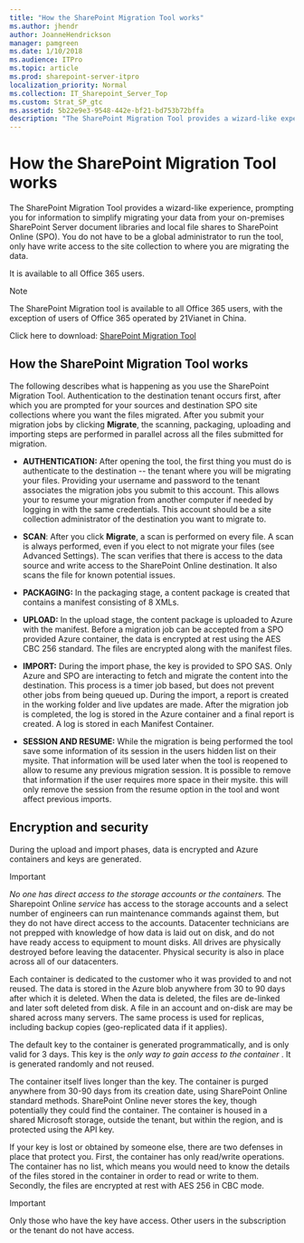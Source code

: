 ```yaml
---
title: "How the SharePoint Migration Tool works"
ms.author: jhendr
author: JoanneHendrickson
manager: pamgreen
ms.date: 1/10/2018
ms.audience: ITPro
ms.topic: article
ms.prod: sharepoint-server-itpro
localization_priority: Normal
ms.collection: IT_Sharepoint_Server_Top
ms.custom: Strat_SP_gtc
ms.assetid: 5b22e9e3-9548-442e-bf21-bd753b72bffa
description: "The SharePoint Migration Tool provides a wizard-like experience, prompting you for information to simplify migrating your data from your on-premises SharePoint Server document libraries and local file shares to SharePoint Online (SPO). You do not have to be a global administrator to run the tool, only have write access to the site collection to where you are migrating the data."
---
```


# How the SharePoint Migration Tool works

The SharePoint Migration Tool provides a wizard-like experience, prompting you for information to simplify migrating your data from your on-premises SharePoint Server document libraries and local file shares to SharePoint Online (SPO). You do not have to be a global administrator to run the tool, only have write access to the site collection to where you are migrating the data.
  
It is available to all Office 365 users.
  
> [!NOTE]
> The SharePoint Migration tool is available to all Office 365 users, with the exception of users of Office 365 operated by 21Vianet in China. 
  
Click here to download: [SharePoint Migration Tool](http://spmtreleasescus.blob.core.windows.net/install/default.md)
  
## How the SharePoint Migration Tool works

The following describes what is happening as you use the SharePoint Migration Tool. Authentication to the destination tenant occurs first, after which you are prompted for your sources and destination SPO site collections where you want the files migrated. After you submit your migration jobs by clicking **Migrate**, the scanning, packaging, uploading and importing steps are performed in parallel across all the files submitted for migration.
  
- **AUTHENTICATION:** After opening the tool, the first thing you must do is authenticate to the destination -- the tenant where you will be migrating your files. Providing your username and password to the tenant associates the migration jobs you submit to this account. This allows your to resume your migration from another computer if needed by logging in with the same credentials. This account should be a site collection administrator of the destination you want to migrate to. 
    
- **SCAN**: After you click **Migrate**, a scan is performed on every file. A scan is always performed, even if you elect to not migrate your files (see Advanced Settings). The scan verifies that there is access to the data source and write access to the SharePoint Online destination. It also scans the file for known potential issues.
    
- **PACKAGING:** In the packaging stage, a content package is created that contains a manifest consisting of 8 XMLs. 
    
- **UPLOAD:** In the upload stage, the content package is uploaded to Azure with the manifest. Before a migration job can be accepted from a SPO provided Azure container, the data is encrypted at rest using the AES CBC 256 standard. The files are encrypted along with the manifest files. 
    
- **IMPORT:** During the import phase, the key is provided to SPO SAS. Only Azure and SPO are interacting to fetch and migrate the content into the destination. This process is a timer job based, but does not prevent other jobs from being queued up. During the import, a report is created in the working folder and live updates are made. After the migration job is completed, the log is stored in the Azure container and a final report is created. A log is stored in each Manifest Container. 

- **SESSION AND RESUME:** While the migration is being performed the tool save some information of its session in the users hidden list on their mysite. That information will be used later when the tool is reopened to allow to resume any previous migration session. It is possible to remove that information if the user requires more space in their mysite. this will only remove the session from the resume option in the tool and wont affect previous imports. 
    
## Encryption and security

During the upload and import phases, data is encrypted and Azure containers and keys are generated.
  
> [!IMPORTANT]
>  *No one has direct access to the storage accounts or the containers.*  The Sharepoint Online  *service*  has access to the storage accounts and a select number of engineers can run maintenance commands against them, but they do not have direct access to the accounts. Datacenter technicians are not prepped with knowledge of how data is laid out on disk, and do not have ready access to equipment to mount disks. All drives are physically destroyed before leaving the datacenter. Physical security is also in place across all of our datacenters. 
  
Each container is dedicated to the customer who it was provided to and not reused. The data is stored in the Azure blob anywhere from 30 to 90 days after which it is deleted. When the data is deleted, the files are de-linked and later soft deleted from disk. A file in an account and on-disk are may be shared across many servers. The same process is used for replicas, including backup copies (geo-replicated data if it applies).
  
The default key to the container is generated programmatically, and is only valid for 3 days. This key is the  *only way to gain access to the container*  . It is generated randomly and not reused. 
  
The container itself lives longer than the key. The container is purged anywhere from 30-90 days from its creation date, using SharePoint Online standard methods. SharePoint Online never stores the key, though potentially they could find the container. The container is housed in a shared Microsoft storage, outside the tenant, but within the region, and is protected using the API key.
  
If your key is lost or obtained by someone else, there are two defenses in place that protect you. First, the container has only read/write operations. The container has no list, which means you would need to know the details of the files stored in the container in order to read or write to them. Secondly, the files are encrypted at rest with AES 256 in CBC mode.
  
> [!IMPORTANT]
> Only those who have the key have access. Other users in the subscription or the tenant do not have access. 
  

